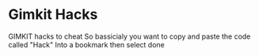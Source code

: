 # Gimkit Hacks
GIMKIT hacks to cheat
So bassicialy you want to copy and paste the code called "Hack"
Into a bookmark then select done

